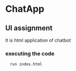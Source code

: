 # ChatApp

## UI assignment
It is html application of chatbot
### executing the code
```
  run index.html
```
